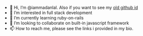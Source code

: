 - 👋 Hi, I’m @iammadanlal. Also if you want to see my [old github id](https://github.com/NorinMp143)
- 👀 I’m interested in full stack development
- 🌱 I’m currently learning ruby-on-rails
- 💞️ I’m looking to collaborate on built-in javascript framework
- 📫 How to reach me, please see the links i provided in my bio.

<!---
iammadanlal/iammadanlal is a ✨ special ✨ repository because its `README.md` (this file) appears on your GitHub profile.
You can click the Preview link to take a look at your changes.
--->
